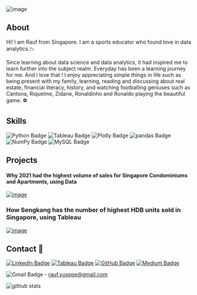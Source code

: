 ![image](https://user-images.githubusercontent.com/96287600/161567628-443c965b-f5d9-4cb4-af92-94b35a7e5dbc.png)

## About 
Hi! I am Rauf from Singapore. I am a sports educator who found love in data analytics.📉 

Since learning about data science and data analytics, it had inspired me to learn further into the subject realm. Everyday has been a learning journey for me. And I love that ! 
I enjoy appreciating simple things in life such as being present with my family,  learning, reading and discussing about real estate, financial literacy, history, and watching footballing geniuses such as Cantona, Riquelme, Zidane, Ronaldinho and Ronaldo playing the beautiful game. ⚽

## Skills

![Python Badge](https://img.shields.io/badge/Python-3776AB?logo=python&logoColor=fff&style=flat) ![Tableau Badge](https://img.shields.io/badge/Tableau-E97627?logo=tableau&logoColor=fff&style=flat) ![Plotly Badge](https://img.shields.io/badge/Plotly-3F4F75?logo=plotly&logoColor=fff&style=flat) ![pandas Badge](https://img.shields.io/badge/pandas-150458?logo=pandas&logoColor=fff&style=flat) ![NumPy Badge](https://img.shields.io/badge/NumPy-013243?logo=numpy&logoColor=fff&style=flat) ![MySQL Badge](https://img.shields.io/badge/MySQL-4479A1?logo=mysql&logoColor=fff&style=flat) 

## Projects
#### Why 2021 had the highest volume of sales for Singapore Condominiums and Apartments, using Data

[![image](https://user-images.githubusercontent.com/96287600/159918685-0d6984c9-4690-4cc8-ab62-1a11eb4bab95.png)](https://github.com/abdrauf26/abdul_rauf_repo)

### How Sengkang has the number of highest HDB units sold in Singapore, using Tableau
[![image](https://user-images.githubusercontent.com/96287600/161565008-39ba33fc-8194-48a5-a288-751fc89358d8.png)](https://public.tableau.com/app/profile/mohamed.abdul.rauf/viz/HowSengkanghasthenumberofhighestHDBunitssoldinSingaporeusingTableau_/HowSengkanghasthenumberofhighestHDBunitssoldinSingaporeusingTableau_)


## Contact 📧 

[![LinkedIn Badge](https://img.shields.io/badge/LinkedIn-0A66C2?logo=linkedin&logoColor=fff&style=flat)](https://www.linkedin.com/in/abdrauf26/) [![Tableau Badge](https://img.shields.io/badge/Tableau-E97627?logo=tableau&logoColor=fff&style=flat)](https://public.tableau.com/app/profile/mohamed.abdul.rauf) [![GitHub Badge](https://img.shields.io/badge/GitHub-181717?logo=github&logoColor=fff&style=flat)](https://github.com/abdrauf26) [![Medium Badge](https://img.shields.io/badge/Medium-000?logo=medium&logoColor=fff&style=flat)](https://medium.com/@rauf.yusope) 

![Gmail Badge](https://img.shields.io/badge/Gmail-EA4335?logo=gmail&logoColor=fff&style=flat) - rauf.yusope@gmail.com  

![github stats](https://github-readme-stats.vercel.app/api?username=abdrauf26&show_icons=true&theme=prussian) 



<!---
abdrauf26/abdrauf26 is a ✨ special ✨ repository because its `README.md` (this file) appears on your GitHub profile.
You can click the Preview link to take a look at your changes.
--->
